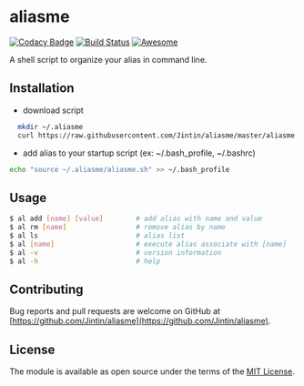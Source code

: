 # aliasme
[![Codacy Badge](https://api.codacy.com/project/badge/Grade/dc29953069bf43438f4abac2629e4b5a)](https://app.codacy.com/app/Jintin/aliasme?utm_source=github.com&utm_medium=referral&utm_content=Jintin/aliasme&utm_campaign=badger)
[![Build Status](https://travis-ci.org/Jintin/aliasme.svg?branch=master)](https://travis-ci.org/Jintin/aliasme)
[![Awesome](https://cdn.rawgit.com/sindresorhus/awesome/d7305f38d29fed78fa85652e3a63e154dd8e8829/media/badge.svg)](https://github.com/alebcay/awesome-shell)

A shell script to organize your alias in command line.

## Installation

- download script
```bash
  mkdir ~/.aliasme
  curl https://raw.githubusercontent.com/Jintin/aliasme/master/aliasme.sh > ~/.aliasme/aliasme.sh
```
- add alias to your startup script (ex: ~/.bash_profile, ~/.bashrc)
```bash
echo "source ~/.aliasme/aliasme.sh" >> ~/.bash_profile
```

## Usage

```bash
$ al add [name] [value]        # add alias with name and value
$ al rm [name]                 # remove alias by name
$ al ls                        # alias list
$ al [name]                    # execute alias associate with [name]
$ al -v                        # version information
$ al -h                        # help
```

## Contributing
Bug reports and pull requests are welcome on GitHub at [https://github.com/Jintin/aliasme](https://github.com/Jintin/aliasme).

## License
The module is available as open source under the terms of the [MIT License](http://opensource.org/licenses/MIT).
